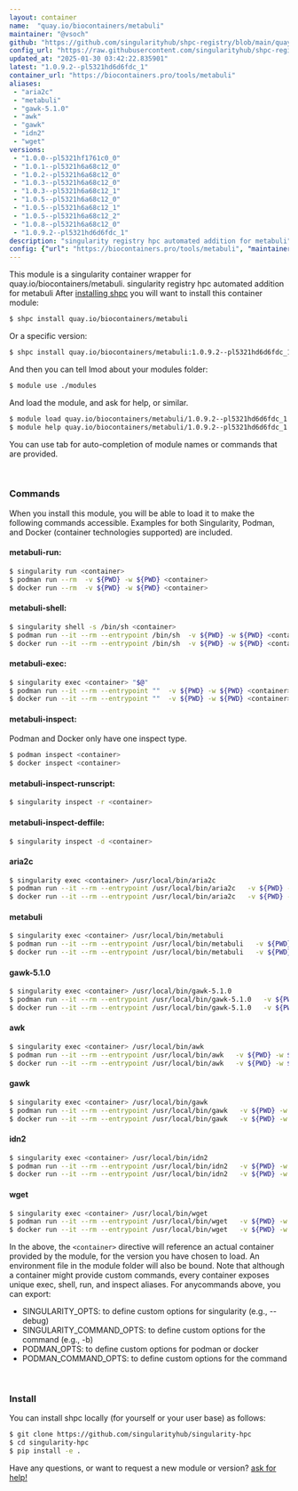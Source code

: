 ```yaml
---
layout: container
name:  "quay.io/biocontainers/metabuli"
maintainer: "@vsoch"
github: "https://github.com/singularityhub/shpc-registry/blob/main/quay.io/biocontainers/metabuli/container.yaml"
config_url: "https://raw.githubusercontent.com/singularityhub/shpc-registry/main/quay.io/biocontainers/metabuli/container.yaml"
updated_at: "2025-01-30 03:42:22.835901"
latest: "1.0.9.2--pl5321hd6d6fdc_1"
container_url: "https://biocontainers.pro/tools/metabuli"
aliases:
 - "aria2c"
 - "metabuli"
 - "gawk-5.1.0"
 - "awk"
 - "gawk"
 - "idn2"
 - "wget"
versions:
 - "1.0.0--pl5321hf1761c0_0"
 - "1.0.1--pl5321h6a68c12_0"
 - "1.0.2--pl5321h6a68c12_0"
 - "1.0.3--pl5321h6a68c12_0"
 - "1.0.3--pl5321h6a68c12_1"
 - "1.0.5--pl5321h6a68c12_0"
 - "1.0.5--pl5321h6a68c12_1"
 - "1.0.5--pl5321h6a68c12_2"
 - "1.0.8--pl5321h6a68c12_0"
 - "1.0.9.2--pl5321hd6d6fdc_1"
description: "singularity registry hpc automated addition for metabuli"
config: {"url": "https://biocontainers.pro/tools/metabuli", "maintainer": "@vsoch", "description": "singularity registry hpc automated addition for metabuli", "latest": {"1.0.9.2--pl5321hd6d6fdc_1": "sha256:54226ab67f28abdb828e76b1409ad325360ef206a4fc0dd73a8a1db3b140822b"}, "tags": {"1.0.0--pl5321hf1761c0_0": "sha256:491537c04d1f361894bd4746e3f84d606ea8ce8ef8587cb38c838dad52d50be6", "1.0.1--pl5321h6a68c12_0": "sha256:b23c455f958185c6ae79ca4676789b11c8045477f3063d06d90829de9f337563", "1.0.2--pl5321h6a68c12_0": "sha256:d7d55f51857476dc2b5b4e779b60a6f6e6382de8546c081c3c1a405ce04fd7d7", "1.0.3--pl5321h6a68c12_0": "sha256:89049ca2132fad2ec43e2dda87c5580bac0f6a7105ea51ee9db2d617f5171705", "1.0.3--pl5321h6a68c12_1": "sha256:234c116fadd8818b65812a4fc9302069c293957e9eb7110ad718fcfd665095d0", "1.0.5--pl5321h6a68c12_0": "sha256:5ee939388fd6ae0dde57b3fde7d0252ba5436dc3dcc49b39d3a743e5bf2bdc47", "1.0.5--pl5321h6a68c12_1": "sha256:36aacbefe2cbb29f3e9a077691a5f231d40c0ba43a4bd8531d4dd60c994e8222", "1.0.5--pl5321h6a68c12_2": "sha256:7b6f24892ca1173a57daad4782611047a684c6670bab7d0b3b0c6e114c95a3c6", "1.0.8--pl5321h6a68c12_0": "sha256:7b4e4dcb6f8fe5f410fa05f7de65b5ad8507c5ba2fbf907ebab03ab501689d2d", "1.0.9.2--pl5321hd6d6fdc_1": "sha256:54226ab67f28abdb828e76b1409ad325360ef206a4fc0dd73a8a1db3b140822b"}, "docker": "quay.io/biocontainers/metabuli", "aliases": {"aria2c": "/usr/local/bin/aria2c", "metabuli": "/usr/local/bin/metabuli", "gawk-5.1.0": "/usr/local/bin/gawk-5.1.0", "awk": "/usr/local/bin/awk", "gawk": "/usr/local/bin/gawk", "idn2": "/usr/local/bin/idn2", "wget": "/usr/local/bin/wget"}}
---
```


This module is a singularity container wrapper for quay.io/biocontainers/metabuli.
singularity registry hpc automated addition for metabuli
After [installing shpc](#install) you will want to install this container module:


```bash
$ shpc install quay.io/biocontainers/metabuli
```

Or a specific version:

```bash
$ shpc install quay.io/biocontainers/metabuli:1.0.9.2--pl5321hd6d6fdc_1
```

And then you can tell lmod about your modules folder:

```bash
$ module use ./modules
```

And load the module, and ask for help, or similar.

```bash
$ module load quay.io/biocontainers/metabuli/1.0.9.2--pl5321hd6d6fdc_1
$ module help quay.io/biocontainers/metabuli/1.0.9.2--pl5321hd6d6fdc_1
```

You can use tab for auto-completion of module names or commands that are provided.

<br>

### Commands

When you install this module, you will be able to load it to make the following commands accessible.
Examples for both Singularity, Podman, and Docker (container technologies supported) are included.

#### metabuli-run:

```bash
$ singularity run <container>
$ podman run --rm  -v ${PWD} -w ${PWD} <container>
$ docker run --rm  -v ${PWD} -w ${PWD} <container>
```

#### metabuli-shell:

```bash
$ singularity shell -s /bin/sh <container>
$ podman run --it --rm --entrypoint /bin/sh  -v ${PWD} -w ${PWD} <container>
$ docker run --it --rm --entrypoint /bin/sh  -v ${PWD} -w ${PWD} <container>
```

#### metabuli-exec:

```bash
$ singularity exec <container> "$@"
$ podman run --it --rm --entrypoint ""  -v ${PWD} -w ${PWD} <container> "$@"
$ docker run --it --rm --entrypoint ""  -v ${PWD} -w ${PWD} <container> "$@"
```

#### metabuli-inspect:

Podman and Docker only have one inspect type.

```bash
$ podman inspect <container>
$ docker inspect <container>
```

#### metabuli-inspect-runscript:

```bash
$ singularity inspect -r <container>
```

#### metabuli-inspect-deffile:

```bash
$ singularity inspect -d <container>
```


#### aria2c

```bash
$ singularity exec <container> /usr/local/bin/aria2c
$ podman run --it --rm --entrypoint /usr/local/bin/aria2c   -v ${PWD} -w ${PWD} <container> -c " $@"
$ docker run --it --rm --entrypoint /usr/local/bin/aria2c   -v ${PWD} -w ${PWD} <container> -c " $@"
```


#### metabuli

```bash
$ singularity exec <container> /usr/local/bin/metabuli
$ podman run --it --rm --entrypoint /usr/local/bin/metabuli   -v ${PWD} -w ${PWD} <container> -c " $@"
$ docker run --it --rm --entrypoint /usr/local/bin/metabuli   -v ${PWD} -w ${PWD} <container> -c " $@"
```


#### gawk-5.1.0

```bash
$ singularity exec <container> /usr/local/bin/gawk-5.1.0
$ podman run --it --rm --entrypoint /usr/local/bin/gawk-5.1.0   -v ${PWD} -w ${PWD} <container> -c " $@"
$ docker run --it --rm --entrypoint /usr/local/bin/gawk-5.1.0   -v ${PWD} -w ${PWD} <container> -c " $@"
```


#### awk

```bash
$ singularity exec <container> /usr/local/bin/awk
$ podman run --it --rm --entrypoint /usr/local/bin/awk   -v ${PWD} -w ${PWD} <container> -c " $@"
$ docker run --it --rm --entrypoint /usr/local/bin/awk   -v ${PWD} -w ${PWD} <container> -c " $@"
```


#### gawk

```bash
$ singularity exec <container> /usr/local/bin/gawk
$ podman run --it --rm --entrypoint /usr/local/bin/gawk   -v ${PWD} -w ${PWD} <container> -c " $@"
$ docker run --it --rm --entrypoint /usr/local/bin/gawk   -v ${PWD} -w ${PWD} <container> -c " $@"
```


#### idn2

```bash
$ singularity exec <container> /usr/local/bin/idn2
$ podman run --it --rm --entrypoint /usr/local/bin/idn2   -v ${PWD} -w ${PWD} <container> -c " $@"
$ docker run --it --rm --entrypoint /usr/local/bin/idn2   -v ${PWD} -w ${PWD} <container> -c " $@"
```


#### wget

```bash
$ singularity exec <container> /usr/local/bin/wget
$ podman run --it --rm --entrypoint /usr/local/bin/wget   -v ${PWD} -w ${PWD} <container> -c " $@"
$ docker run --it --rm --entrypoint /usr/local/bin/wget   -v ${PWD} -w ${PWD} <container> -c " $@"
```



In the above, the `<container>` directive will reference an actual container provided
by the module, for the version you have chosen to load. An environment file in the
module folder will also be bound. Note that although a container
might provide custom commands, every container exposes unique exec, shell, run, and
inspect aliases. For anycommands above, you can export:

 - SINGULARITY_OPTS: to define custom options for singularity (e.g., --debug)
 - SINGULARITY_COMMAND_OPTS: to define custom options for the command (e.g., -b)
 - PODMAN_OPTS: to define custom options for podman or docker
 - PODMAN_COMMAND_OPTS: to define custom options for the command

<br>

### Install

You can install shpc locally (for yourself or your user base) as follows:

```bash
$ git clone https://github.com/singularityhub/singularity-hpc
$ cd singularity-hpc
$ pip install -e .
```

Have any questions, or want to request a new module or version? [ask for help!](https://github.com/singularityhub/singularity-hpc/issues)